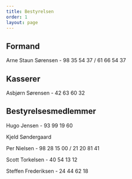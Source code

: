 ```yaml
---
title: Bestyrelsen
order: 1
layout: page
---
```


## Formand

Arne Staun Sørensen - 98 35 54 37 / 61 66 54 37

## Kasserer
Asbjørn Sørensen - 42 63 60 32

## Bestyrelsesmedlemmer
Hugo Jensen - 93 99 19 60

Kjeld Søndergaard

Per Nielsen - 98 28 15 00 / 21 20 81 41

Scott Torkelsen - 40 54 13 12

Steffen Frederiksen - 24 44 62 18
